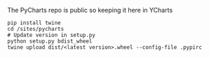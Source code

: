 The PyCharts repo is public so keeping it here in YCharts
```
pip install twine
cd /sites/pycharts
# Update version in setup.py
python setup.py bdist_wheel
twine upload dist/<latest version>.wheel --config-file .pypirc
```